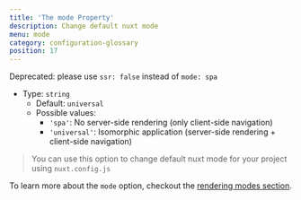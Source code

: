 ```yaml
---
title: 'The mode Property'
description: Change default nuxt mode
menu: mode
category: configuration-glossary
position: 17
---
```


<base-alert type="warning">

Deprecated: please use `ssr: false` instead of `mode: spa`

</base-alert>

- Type: `string`
  - Default: `universal`
  - Possible values:
    - `'spa'`: No server-side rendering (only client-side navigation)
    - `'universal'`: Isomorphic application (server-side rendering + client-side navigation)

> You can use this option to change default nuxt mode for your project using `nuxt.config.js`

<base-alert type="next">

To learn more about the `mode` option, checkout the [rendering modes section](https://nuxtjs.org/guides/features/rendering-modes).

</base-alert>
